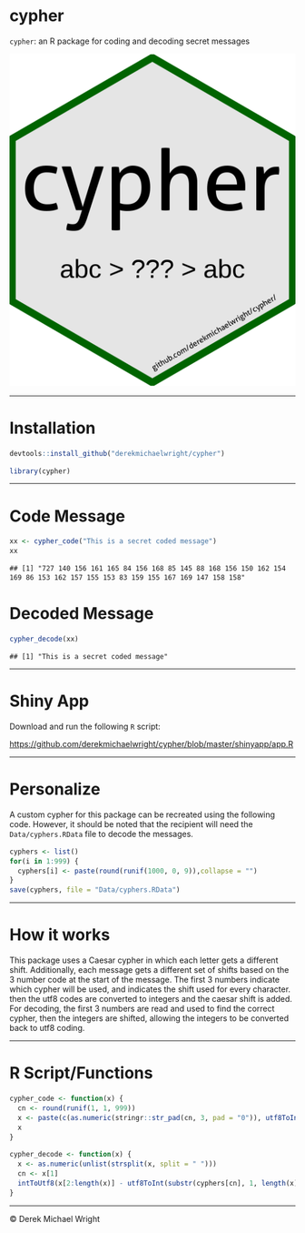 cypher
================

`cypher`: an R package for coding and decoding secret messages

![](man/figures/logo_cypher.png)

------------------------------------------------------------------------

# Installation

``` r
devtools::install_github("derekmichaelwright/cypher")
```

``` r
library(cypher)
```

------------------------------------------------------------------------

# Code Message

``` r
xx <- cypher_code("This is a secret coded message")
xx
```

    ## [1] "727 140 156 161 165 84 156 168 85 145 88 168 156 150 162 154 169 86 153 162 157 155 153 83 159 155 167 169 147 158 158"

# Decoded Message

``` r
cypher_decode(xx)
```

    ## [1] "This is a secret coded message"

------------------------------------------------------------------------

# Shiny App

Download and run the following `R` script:

<https://github.com/derekmichaelwright/cypher/blob/master/shinyapp/app.R>

------------------------------------------------------------------------

# Personalize

A custom cypher for this package can be recreated using the following
code. However, it should be noted that the recipient will need the
`Data/cyphers.RData` file to decode the messages.

``` r
cyphers <- list()
for(i in 1:999) {
  cyphers[i] <- paste(round(runif(1000, 0, 9)),collapse = "")
}
save(cyphers, file = "Data/cyphers.RData")
```

------------------------------------------------------------------------

# How it works

This package uses a Caesar cypher in which each letter gets a different
shift. Additionally, each message gets a different set of shifts based
on the 3 number code at the start of the message. The first 3 numbers
indicate which cypher will be used, and indicates the shift used for
every character. then the utf8 codes are converted to integers and the
caesar shift is added. For decoding, the first 3 numbers are read and
used to find the correct cypher, then the integers are shifted, allowing
the integers to be converted back to utf8 coding.

------------------------------------------------------------------------

# R Script/Functions

``` r
cypher_code <- function(x) {
  cn <- round(runif(1, 1, 999))
  x <- paste(c(as.numeric(stringr::str_pad(cn, 3, pad = "0")), utf8ToInt(x) + utf8ToInt(substr(cyphers[cn], 1, nchar(x)))), collapse = " ")
  x
}
```

``` r
cypher_decode <- function(x) {
  x <- as.numeric(unlist(strsplit(x, split = " ")))
  cn <- x[1]
  intToUtf8(x[2:length(x)] - utf8ToInt(substr(cyphers[cn], 1, length(x)-1)))
}
```

------------------------------------------------------------------------

© Derek Michael Wright
